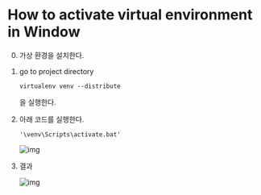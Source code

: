 # How to activate virtual environment in Window

0. 가상 환경을 설치한다.

1. go to project directory

   ```shell
   virtualenv venv --distribute
   ```

   을 실행한다.

   

2. 아래 코드를 실행한다.

   ```shell
   '\venv\Scripts\activate.bat'
   ```

   ![img](https://post-phinf.pstatic.net/MjAxOTAzMzBfODkg/MDAxNTUzOTE5MjM2Mzk5.RlLbBoQ2GxiBTWOAQZMW1dSLiGJeXTlXaMP9ZWqQNpcg.1w6_jmTY199Uoda7sUEDecHT7XQjfmx_NCkmPGO0lOQg.JPEG/%EC%BA%A1%EC%B2%98.JPG?type=w1200)

3. 결과

   ![img](https://post-phinf.pstatic.net/MjAxOTAzMzBfNjEg/MDAxNTUzOTIwMzAwODQw.SmjszfFkLdyHOFH9iHeEE4wff9rpsbrBk2NKEKAXZ9Yg.SXerympo2tSKdQzcv_9OHiRUWoY8Bp0J1Uvuwu-qV3sg.JPEG/%EC%BA%A1%EC%B2%98.JPG?type=w1200)